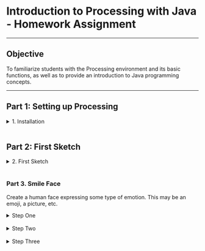 # Introduction to Processing with Java - Homework Assignment

---

## Objective

To familiarize students with the Processing environment and its basic functions, as well as to provide an introduction to Java programming concepts.

---

## Part 1: Setting up Processing

<details>
<summary>1. Installation</summary>

  Download and install the Processing software from [Processing Documentation]({% (https://processing.org/reference) %})

  Open the Processing IDE and familiarize yourself with the interface.
</details>
<br>

## Part 2: First Sketch

<details>
<summary>2. First Sketch</summary>

Before looking at the answer, research and document how to create a new sketch, and record your answer. Next, verify your code below, and define excatly what each word is doing
<br>

<details>
<summary>Code Answer</summary>
<pre>
  <code>
      
        // This is a comment
        void setup() {
          size(400, 400);
          background(200);
        }
      
        void draw() {
          ellipse(200, 200, 50, 50);
        }
  </code>
</pre>


</details>
<br>


Press the play button (or Ctrl+R) to run your sketch.

<details>
<summary>Detailed Answer</summary>


You should see a window with a circle in the center of it. This is because the <pre>
  <code>size(400, 400)</code></pre> function sets the size of the window to be 400x400 pixels, the <pre>
  <code>background(200)</code></pre> function sets the background color to a shade of gray, and the <pre>
  <code>ellipse(200, 200, 50, 50)  </code>
</pre>function draws a circle in the center of the window with a width and height of 50 pixels.

Void means the function will not return a value
the () is where an argument for the function would go
{} denotes everything that belongs to the function

</details>
</details>

<br>

### Part 3. Smile Face

Create a human face expressing some type of emotion. This may be an emoji, a picture, etc.

<details>
<summary>Step One</summary>

1. Set the canvas size, background color, and shape color:
   ![coords](https://github.com/riverdaleGithub/processing_23_24/blob/main/imgs/j1/coords.png?raw=true)

</details>

<br>
<details>
<summary>Step Two</summary>

2. Use geometry to create the face:
   ![coords](https://github.com/riverdaleGithub/processing_23_24/blob/main/imgs/j1/geometry.png?raw=true)

</details>
<br>
<details>
<summary>Step Three</summary>

3. Use Documentation to pick one new function to use in your assignment:
   [Processing Documentation](https://processing.org/reference)

</details>


